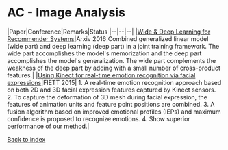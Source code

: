 # AC - Image Analysis
|Paper|Conference|Remarks|Status
|--|--|--|
|[Wide & Deep Learning for Recommender Systems](https://arxiv.org/pdf/1606.07792.pdf)|Arxiv 2016|Combined generalized 
linear model (wide part) and deep learning (deep part) in a joint training framework. The wide part accomplishes the model's 
memorization and the deep part accomplishes the model's generalization. The wide part complements the weakness of the deep
part by adding with a small number of cross-product features.|
|[Using Kinect for real-time emotion recognition via facial expressions](http://www.jzus.zju.edu.cn/opentxt.php?doi=10.1631/FITEE.1400209)|FIETT 2015| 1. A real-time emotion recognition approach based on both 2D and 3D facial expression features captured by Kinect sensors. 2. To capture the deformation of 3D mesh during facial expression, the features of animation units and feature point positions are combined. 3. A fusion algorithm based on improved emotional profiles (IEPs) and maximum confidence is proposed to recognize emotions. 4. Show superior performance of our method.|

[Back to index](../README.md)
<!--stackedit_data:
eyJoaXN0b3J5IjpbLTEzNzE3OTU4MzIsMjIwNjI2MDIxLC03MD
M3MjQ5MjddfQ==
-->